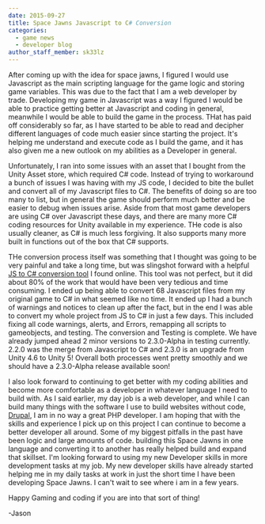 ```yaml
---
date: 2015-09-27
title: Space Jawns Javascript to C# Conversion
categories:
  - game news
  - developer blog
author_staff_member: sk33lz
---
```


After coming up with the idea for space jawns, I figured I would use Javascript as the main scripting language for the game logic and storing game variables. This was due to the fact that I am a web developer by trade. Developing my game in Javascript was a way I figured I would be able to practice getting better at Javascript and coding in general, meanwhile I would be able to build the game in the process. THat has paid off considerably so far, as I have started to be able to read and decipher different languages of code much easier since starting the project. It's helping me understand and execute code as I build the game, and it has also given me a new outlook on my abilities as a Developer in general.

Unfortunately, I ran into some issues with an asset that I bought from the Unity Asset store, which required C# code. Instead of trying to workaround a bunch of issues I was having with my JS code, I decided to bite the bullet and convert all of my Javascript files to C#. The benefits of doing so are too many to list, but in general the game should perform much better and be easier to debug when issues arise. Aside from that most game developers are using C# over Javascript these days, and there are many more C# coding resources for Unity available in my experience. THe code is also usually cleaner, as C# is much less forgiving. It also supports many more built in functions out of the box that C# supports.

THe conversion process itself was something that I thought was going to be very painful and take a long time, but was slingshot forward with a helpful [JS to C# conversion tool](http://www.m2h.nl/files/js_to_c.php) I found online. This tool was not perfect, but it did about 80% of the work that would have been very tedious and time consuming. I ended up being able to convert 68 Javascript files from my original game to C# in what seemed like no time. It ended up I had a bunch of warnings and notices to clean up after the fact, but in the end I was able to convert my whole project from JS to C# in just a few days. This included fixing all code warnings, alerts, and Errors, remapping all scripts to gameobjects, and testing. The conversion and Testing is complete. We have already jumped ahead 2 minor versions to 2.3.0-Alpha in testing currently. 2.2.0 was the merge from Javascript to C# and 2.3.0 is an upgrade from Unity 4.6 to Unity 5! Overall both processes went pretty smoothly and we should have a 2.3.0-Alpha release available soon!

I also look forward to continuing to get better with my coding abilities and become more comfortable as a developer in whatever language I need to build with. As I said earlier, my day job is a web developer, and while I can build many things with the software I use to build websites without code, <a href="https://www.drupal.org/" title="Drupal CMS">Drupal</a>, I am in no way a great PHP developer. I am hoping that with the skills and experience I pick up on this project I can continue to become a better developer all around. Some of my biggest pitfalls in the past have been logic and large amounts of code. building this Space Jawns in one language and converting it to another has really helped build and expand that skillset. I'm looking forward to using my new Developer skills in more development tasks at my job. My new developer skills have already started helping me in my daily tasks at work in just the short time I have been developing Space Jawns. I can't wait to see where i am in a few years.

Happy Gaming and coding if you are into that sort of thing!

-Jason
